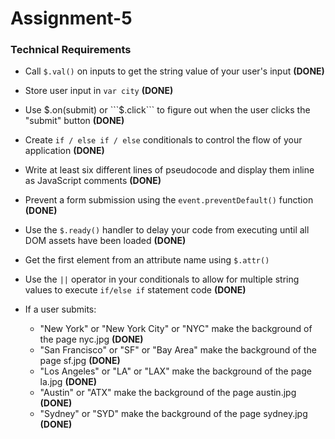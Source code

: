 # Assignment-5

### Technical Requirements 

- Call ```$.val()``` on inputs to get the string value of your user's input **(DONE)**
- Store user input in ```var city``` **(DONE)**
- Use $.on(submit) or ```$.click``` to figure out when the user clicks the "submit" button **(DONE)**
- Create ```if / else if / else``` conditionals to control the flow of your application **(DONE)**
- Write at least six different lines of pseudocode and display them inline as JavaScript comments **(DONE)**
- Prevent a form submission using the ```event.preventDefault()``` function **(DONE)**
- Use the ```$.ready()``` handler to delay your code from executing until all DOM assets have been loaded **(DONE)**
- Get the first element from an attribute name using ```$.attr()```
- Use the ```||``` operator in your conditionals to allow for multiple string values to execute ```if/else if``` statement code **(DONE)**
- If a user submits:

  - "New York" or "New York City" or "NYC" make the background of the page nyc.jpg **(DONE)**
  - "San Francisco" or "SF" or "Bay Area" make the background of the page sf.jpg **(DONE)**
  - "Los Angeles" or "LA" or "LAX" make the background of the page la.jpg **(DONE)**
  - "Austin" or "ATX" make the background of the page austin.jpg **(DONE)**
  - "Sydney" or "SYD" make the background of the page sydney.jpg **(DONE)**